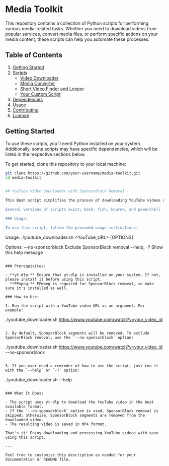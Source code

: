 # Media Toolkit

This repository contains a collection of Python scripts for performing various media-related tasks. Whether you need to download videos from popular services, convert media files, or perform specific actions on your media content, these scripts can help you automate these processes.

## Table of Contents

1. [Getting Started](#getting-started)
2. [Scripts](#scripts)
   - [Video Downloader](#video-downloader)
   - [Media Converter](#media-converter)
   - [Short Video Finder and Looper](#short-video-finder-and-looper)
   - [Your Custom Script](#your-custom-script)
3. [Dependencies](#dependencies)
4. [Usage](#usage)
5. [Contributing](#contributing)
6. [License](#license)

## Getting Started

To use these scripts, you'll need Python installed on your system. Additionally, some scripts may have specific dependencies, which will be listed in the respective sections below.

To get started, clone this repository to your local machine:

```bash
git clone https://github.com/your-username/media-toolkit.git
cd media-toolkit


## YouTube Video Downloader with SponsorBlock Removal

This Bash script simplifies the process of downloading YouTube videos using [yt-dlp](https://github.com/yt-dlp/yt-dlp) and optionally removing SponsorBlock segments. It's a versatile tool for efficiently fetching and processing YouTube content.

Several versions of scripts exist; bash, fish, bourne, and powershell

### Usage:

To use this script, follow the provided usage instructions:

```
Usage: ./youtube_downloader.sh <YouTube_URL> [OPTIONS]

Options:
  --no-sponsorblock    Exclude SponsorBlock removal
  --help, -?            Show this help message
```

### Prerequisites:

- **yt-dlp:** Ensure that yt-dlp is installed on your system. If not, please install it before using this script.
- **FFmpeg:** FFmpeg is required for SponsorBlock removal, so make sure it's installed as well.

### How to Use:

1. Run the script with a YouTube video URL as an argument. For example:

   ```
   ./youtube_downloader.sh https://www.youtube.com/watch?v=your_video_id
   ```

2. By default, SponsorBlock segments will be removed. To exclude SponsorBlock removal, use the `--no-sponsorblock` option:

   ```
   ./youtube_downloader.sh https://www.youtube.com/watch?v=your_video_id --no-sponsorblock
   ```

3. If you ever need a reminder of how to use the script, just run it with the `--help` or `-?` option:

   ```
   ./youtube_downloader.sh --help
   ```

### What It Does:

- The script uses yt-dlp to download the YouTube video in the best available format.
- If the `--no-sponsorblock` option is used, SponsorBlock removal is skipped; otherwise, SponsorBlock segments are removed from the downloaded video.
- The resulting video is saved in MP4 format.

That's it! Enjoy downloading and processing YouTube videos with ease using this script.

---

Feel free to customize this description as needed for your documentation or README file.
